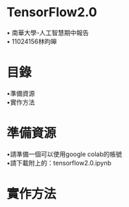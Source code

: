 # TensorFlow2.0
• 南華大學-人工智慧期中報告  
• 11024156林昀皞  
# 目錄
•準備資源  
•實作方法  
# 準備資源
•請準備一個可以使用google colab的帳號   
•請下載附上的：tensorflow2.0.ipynb  
# 實作方法  
